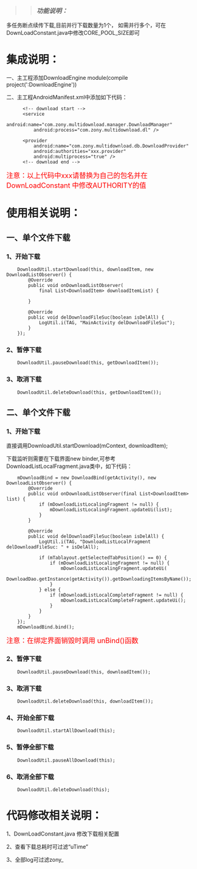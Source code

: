 >>### ***功能说明：***
多任务断点续传下载,目前并行下载数量为1个，
如需并行多个，可在DownLoadConstant.java中修改CORE_POOL_SIZE即可


# 集成说明：

一、主工程添加DownloadEngine module(compile project(':DownloadEngine'))

二、主工程AndroidManifest.xml中添加如下代码：


          <!-- download start -->
          <service
              android:name="com.zony.multidownload.manager.DownloadManager"
              android:process="com.zony.multidownload.dl" />

          <provider
              android:name="com.zony.multidownload.db.DownloadProvider"
              android:authorities="xxx.provider"
              android:multiprocess="true" />
          <!-- download end -->

<font color=#FF0000 size=4>注意：以上代码中xxx请替换为自己的包名并在DownLoadConstant 中修改AUTHORITY的值</font>


# 使用相关说明：

## 一、单个文件下载

### 1、开始下载

        DownloadUtil.startDownload(this, downloadItem, new DownloadListObserver() {
            @Override
            public void onDownloadListObserver(
                final List<DownloadItem> downloadItemList) {

            }

            @Override
            public void delDownloadFileSuc(boolean isDelAll) {
                LogUtil.i(TAG, "MainActivity delDownloadFileSuc");
            }
        });

### 2、暂停下载

        DownloadUtil.pauseDownload(this, getDownloadItem());

### 3、取消下载

        DownloadUtil.deleteDownload(this, getDownloadItem());

## 二、单个文件下载

### 1、开始下载
直接调用DownloadUtil.startDownload(mContext, downloadItem);

下载监听则需要在下载界面new binder,可参考DownloadListLocalFragment.java类中，如下代码：

        mDownloadBind = new DownloadBind(getActivity(), new DownloadListObserver() {
            @Override
            public void onDownloadListObserver(final List<DownloadItem> list) {
                if (mDownloadListLocalingFragment != null) {
                    mDownloadListLocalingFragment.updateUi(list);
                }
            }

            @Override
            public void delDownloadFileSuc(boolean isDelAll) {
                LogUtil.i(TAG, "DownloadListLocalFragment delDownloadFileSuc: " + isDelAll);

                if (mTablayout.getSelectedTabPosition() == 0) {
                    if (mDownloadListLocalingFragment != null) {
                        mDownloadListLocalingFragment.updateUi(
                                DownloadDao.getInstance(getActivity()).getDownloadingItemsByName());
                    }
                } else {
                    if (mDownloadListLocalCompleteFragment != null) {
                        mDownloadListLocalCompleteFragment.updateUi();
                    }
                }
            }
        });
        mDownloadBind.bind();

<font color=#FF0000 size=4>注意：在绑定界面销毁时调用 unBind()函数</font>

### 2、暂停下载

        DownloadUtil.pauseDownload(this, downloadItem());

### 3、取消下载

        DownloadUtil.deleteDownload(this, downloadItem());

### 4、开始全部下载

        DownloadUtil.startAllDownload(this);

### 5、暂停全部下载

        DownloadUtil.pauseAllDownload(this);

### 6、取消全部下载

        DownloadUtil.deleteDownload(this);

# 代码修改相关说明：

1、DownLoadConstant.java 修改下载相关配置

2、查看下载总耗时可过滤“uTime”

3、全部log可过滤zony_